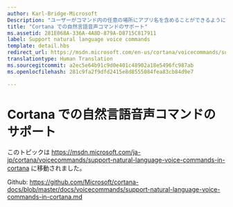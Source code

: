 ```yaml
---
author: Karl-Bridge-Microsoft
Description: "ユーザーがコマンド内の任意の場所にアプリ名を含めることができるように、柔軟で自然な音声コマンドで Cortana を拡張する方法について説明します。"
title: "Cortana での自然言語音声コマンドのサポート"
ms.assetid: 281E068A-336A-4A8D-879A-D8715C817911
label: Support natural language voice commands
template: detail.hbs
redirect_url: https://msdn.microsoft.com/en-us/cortana/voicecommands/support-natural-language-voice-commands-in-cortana
translationtype: Human Translation
ms.sourcegitcommit: a2ec5e64b91c9d0e401c48902a18e5496fc987ab
ms.openlocfilehash: 281c9fa2f9dfd2415e8d8555084fea83cb84d9e7

---
```


# Cortana での自然言語音声コマンドのサポート

このトピックは https://msdn.microsoft.com/ja-jp/cortana/voicecommands/support-natural-language-voice-commands-in-cortana に移動されました。

Github: https://github.com/Microsoft/cortana-docs/blob/master/docs/voicecommands/support-natural-language-voice-commands-in-cortana.md



<!--HONumber=Aug16_HO3-->



